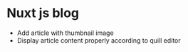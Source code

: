 # Nuxt js blog

 - Add article with thumbnail image
 - Display article content properly according to quill editor